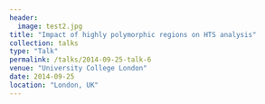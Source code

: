 ```yaml
---
header:
  image: test2.jpg
title: "Impact of highly polymorphic regions on HTS analysis"
collection: talks
type: "Talk"
permalink: /talks/2014-09-25-talk-6
venue: "University College London"
date: 2014-09-25
location: "London, UK"
---
```



